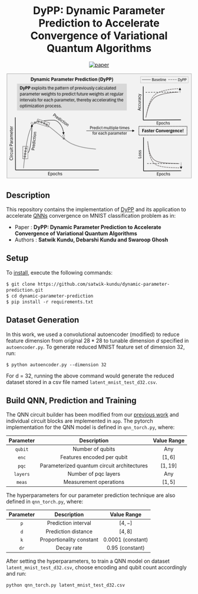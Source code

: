 <h1 align="center" style="margin-top: 0px;"> <b>DyPP: Dynamic Parameter Prediction to Accelerate Convergence of Variational Quantum Algorithms</b></h1>
<div align="center" >

[![paper](https://img.shields.io/static/v1.svg?label=Paper&message=arXiv:2106.07198&color=b31b1b)](https://arxiv.org/abs/2307.12449)
</div>

<p align="center">
<img src="./dypp-overview.png" width="600">
</p>

## **Description**

This repository contains the implementation of <ins>DyPP</ins> and its application to accelerate <ins>QNNs</ins> convergence on MNIST classification problem as in:

- Paper : **DyPP: Dynamic Parameter Prediction to Accelerate Convergence of Variational Quantum Algorithms**
- Authors : **Satwik Kundu, Debarshi Kundu and Swaroop Ghosh**

## **Setup**

To <ins>install</ins>, execute the following commands:

```
$ git clone https://github.com/satwik-kundu/dynamic-parameter-prediction.git
$ cd dynamic-parameter-prediction
$ pip install -r requirements.txt
```

## **Dataset Generation**
In this work, we used a convolutional autoencoder (modified) to reduce feature dimension from original $28*28$ to tunable dimension $d$ specified in `autoencoder.py`. To generate reduced MNIST feature set of dimension 32, run:
```
$ python autoencoder.py --dimension 32
``` 
For d = 32, running the above command would generate the reduced dataset stored in a csv file named `latent_mnist_test_d32.csv`.

## Build QNN, Prediction and Training

The QNN circuit builder has been modified from our [previous work](https://arxiv.org/abs/2109.02862) and individual circuit blocks are implemented in `app`. The pytorch implementation for the QNN model is defined in `qnn_torch.py`, where:

| Parameter | Description | Value Range |
|:-:|:-:|:-:|
| `qubit` | Number of qubits | Any |
| `enc` | Features encoded per qubit | $[1, 6]$ |
| `pqc` | Parameterized quantum circuit architectures | $[1, 19]$ |
| `layers` | Number of pqc layers | Any |
| `meas` | Measurement operations | $[1, 5]$ |

The hyperparameters for our parameter prediction technique are also defined in `qnn_torch.py`, where:

| Parameter | Description | Value Range |
|:-:|:-:|:-:|
| `p` | Prediction interval | $[4, -]$ |
| `d` | Prediction distance | $[4, 8]$ |
| `k` | Proportionality constant | 0.0001 (constant) |
| `dr` | Decay rate | 0.95 (constant) |

After setting the hyperparameters, to train a QNN model on dataset `latent_mnist_test_d32.csv`, choose encoding and qubit count accordingly and run:

```
python qnn_torch.py latent_mnist_test_d32.csv
```